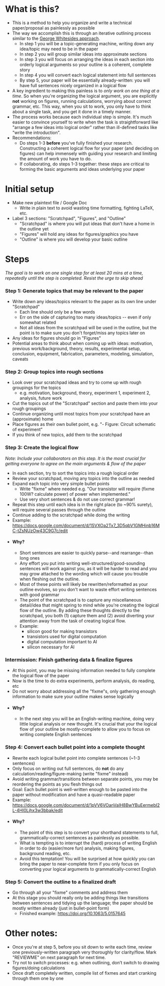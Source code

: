 # What is this?
- This is a method to help you organize and write a technical paper/proposal as painlessly as possible
- The way we accomplish this is through an iterative outlining process similar to the [George Whitesides approach](https://pubs.acs.org/userimages/ContentEditor/1305035664639/Whitesides-ACS-Writing-a-Scientific-Paper.pdf).  
  - In step 1 you will be a topic-generating machine, writing down any idea/topic may need to be in the paper
  - In step 2 you will group similar ideas into approximate sections
  - In step 3 you will focus on arranging the ideas in each section into orderly logical arguments so your outline is a coherent, complete story
  - In step 4 you will convert each logical statement into full sentences
  - By step 5, your paper will be essentially already-written: you will have full sentences nicely organized in a logical flow
- A key ingredient to making this painless is to *only work on one thing at a time*.  So when you're organizing the logical argument, you are explicitly **not** working on figures, running calculations, worrying about correct grammar, etc.  This way, when you sit to work, you only have to think about a single task, and you get it done in a timely manner.
- The process works because each individual step is simple.  It's much easier to convince yourself to write when the task is straightforward like "arrange a few ideas into logical order" rather than ill-defined tasks like "write the introduction".
- Recommendations:
  - Do steps 1-3 **before** you've fully finished your research.  Constructing a coherent logical flow for your paper (and deciding on figures) can help immensely with guiding your research and limiting the amount of work you have to do.
  - If collaborating, do steps 1-3 together: these steps are critical to forming the basic arguments and ideas underlying your paper

# Initial setup

- Make new plaintext file / Google Doc
  - Write in plain text to avoid wasting time formatting, fighting LaTeX, etc.
- Label 3 sections: "Scratchpad", "Figures", and "Outline"
  - "Scratchpad" is where you will put ideas that don't have a home in the outline yet
  - "Figures" will hold any ideas for figures/graphics you have
  - "Outline" is where you will develop your basic outline
 
# Steps 

*The goal is to work on one single step for at least 20 mins at a time, repeatedly until the step is completed.  Resist the urge to skip ahead*

### Step 1: Generate topics that may be relevant to the paper
  - Write down any ideas/topics relevant to the paper as its own line under "Scratchpad"
    - Each line should only be a few words
    - Err on the side of capturing too many ideas/topics -- even if only somewhat related
    - Not all ideas from the scratchpad will be used in the outline, but the point is to make sure you don't forget/miss any topics later on
  - Any ideas for figures should go in "Figures"
  - Potential areas to think about when coming up with ideas:  motivation, previous work/background, theory, results, experimental setup, conclusion, equipment, fabrication, parameters, modeling, simulation, caveats

### Step 2: Group topics into rough sections
  - Look over your scratchpad ideas and try to come up with rough groupings for the topics
    - e.g. motivation, background, theory, experiment 1, experiment 2, analysis, future work
  - Cut the topics out of the "Scratchpad" section and paste them into your rough groupings
  - Continue organizing until most topics from your scratchpad have an (approximate) home
  - Place figures as their own bullet point, e.g. "- Figure: Circuit schematic of experiment"
  - If you think of new topics, add them to the scratchpad

### Step 3: Create the logical flow
*Note: Include your collaborators on this step. It is the most crucial for getting everyone to agree on the main arguments & flow of the paper*
  - In each section, try to sort the topics into a rough logical order
  - Review your scratchpad, moving any topics into the outline as needed
  - Expand each topic into very simple bullet points
    - Write "fixme" where needed e.g. "Our transistor will require (fixme 100W? calculate power) of power when implemented."
    - Use very short sentences & do not use correct grammar!
  - Repeat this step until each idea is in the right place (to ~90% surety), will require several passes through the outline
  - Continue adding to the scratchpad while doing the writing
  - Example: https://docs.google.com/document/d/1SVXOa2Tx7_3D5qbV1GMHinb16MC-tZsNUzOw43C9G7c/edit
- #### Why?
    - Short sentences are easier to quickly parse--and rearrange--than long ones
    - Any effort you put into writing well-structured/good-sounding sentences will work against you, as it will be harder to read and you may grow attached to the wording which will cause you trouble when fleshing out the outline.
    - Most of these points will likely be rewritten/reformatted as your outline evolves, so you don't want to waste effort writing sentences with good grammar
    - The point of the scratchpad is to capture any miscellaneous detail/idea that might spring to mind while you're creating the logical flow of the outline.  By adding these thoughts directly to the scratchpad, you both (1) capture them and (2) avoid diverting your attention away from the task of creating logical flow.
    - Example:
      - silicon good for making transistors
      - transistors used for digital computation
      - digital computation important to AI
      - silicon necessary for AI

### Intermission: Finish gathering data & finalize figures
- At this point, you may be missing information needed to fully complete the logical flow of the paper
- Now is the time to do extra experiments, perform analysis, do reading, etc
- Do not worry about addressing all the "fixme"s, only gathering enough information to make sure your outline makes sense logically
- #### Why?
  - In the next step you will be an English-writing machine, doing very little logical analysis or new thought.  It's crucial that your the logical flow of your outline be mostly-complete to allow you to focus on writing complete English sentences

### Step 4: Convert each bullet point into a complete thought
  - Rewrite each logical bullet point into complete sentences (~1-3 sentences)
  - Only focus on writing out full sentences, do **not** do any calculation/reading/figure-making (write "fixme" instead)
  - Avoid writing grammar/transitions between separate points, you may be reordering the points as you flesh things out
  - Goal: Each bullet point is well-written enough to be pasted into the paper without modification and have a quasi-readable paper
  - Example: https://docs.google.com/document/d/1pVV6VOanVaIH8BwYBuEermebI2L-4HI0Ljhx3w3bbak/edit
- #### Why?
    - The point of this step is to convert your shorthand statements to full, grammatically-correct sentences as painlessly as possible.
    - What is tempting is to interrupt the (hard) process of writing English in order to do (easier/more fun) analysis, making figures, background reading, etc.
    - Avoid this temptation! You will be surprised at how quickly you can bring the paper to near-complete form if you only focus on converting your logical arguments to grammatically-correct English

### Step 5: Convert the outline to a finalized draft
  - Go through all your "fixme" comments and address them
  - At this stage you should really only be adding things like transitions between sentences and tidying up the language; the paper should be mostly written already (just in bullet-point form)
    - Finished example: https://doi.org/10.1063/5.0157645

 

# Other notes:

- Once you're at step 5, before you sit down to write each time, review one previously-written paragraph very thoroughly for clarity/flow. Mark "REVIEWME" on next paragraph for next time.
- Try not to switch processes: e.g. when outlining, don’t switch to drawing figures/doing calculations
- Once draft completely written, compile list of fixmes and start cranking through them one by one
